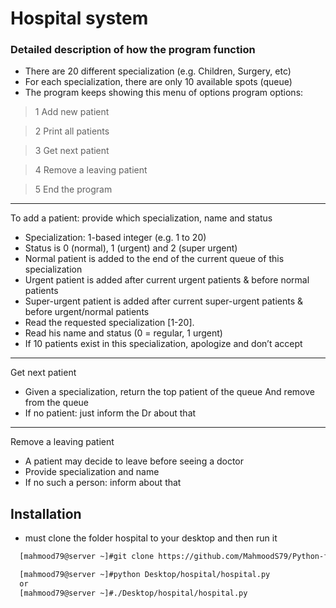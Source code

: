 
# Hospital system

### Detailed description of how the program function

- There are 20 different specialization (e.g. Children, Surgery, etc)
- For each specialization, there are only 10 available spots (queue)
- The program keeps showing this menu of options
program options:

> 1 Add new patient

>2 Print all patients

> 3 Get next patient

> 4 Remove a leaving patient

> 5 End the program

---

To add a patient: provide which specialization, name and status
- Specialization: 1-based integer (e.g. 1 to 20)
- Status is 0 (normal), 1 (urgent) and 2 (super urgent)
- Normal patient is added to the end of the current queue of this specialization
- Urgent patient is added after current urgent patients & before normal patients
- Super-urgent patient is added after current super-urgent patients & before urgent/normal patients
- Read the requested specialization [1-20].
- Read his name and status (0 = regular, 1 urgent)
- If 10 patients exist in this specialization, apologize and don’t accept

---
Get next patient
- Given a specialization, return the top patient of the queue
   And remove from the queue
- If no patient: just inform the Dr about that

---

Remove a leaving patient
- A patient may decide to leave before seeing a doctor
- Provide specialization and name
- If no such a person: inform about that



## Installation
* must clone the folder hospital to your desktop and then run it

```bash
  [mahmood79@server ~]#git clone https://github.com/MahmoodS79/Python-fundamentals/tree/master/academic%20projects/hospital

  [mahmood79@server ~]#python Desktop/hospital/hospital.py
  or 
  [mahmood79@server ~]#./Desktop/hospital/hospital.py
``` 
    
